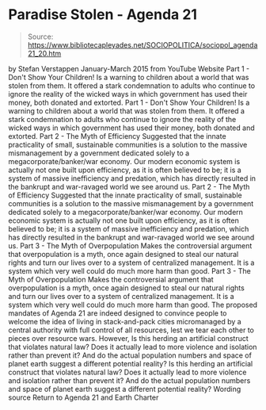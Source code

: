# Paradise Stolen - Agenda 21

> Source: https://www.bibliotecapleyades.net/SOCIOPOLITICA/sociopol_agenda21_20.htm

by Stefan Verstappen
January-March 2015 from YouTube Website
Part 1 - Don't Show Your Children! Is a warning to children about a world that was stolen from them. It offered a stark condemnation to adults who continue to ignore the reality of the wicked ways in which government has used their money, both donated and extorted.
Part 1 - Don't Show Your Children!
Is a warning to children about a world that was stolen from them.
It offered a stark condemnation to adults who continue to ignore the reality of the wicked ways in which government has used their money, both donated and extorted.
Part 2 - The Myth of Efficiency Suggested that the innate practicality of small, sustainable communities is a solution to the massive mismanagement by a government dedicated solely to a megacorporate/banker/war economy. Our modern economic system is actually not one built upon efficiency, as it is often believed to be; it is a system of massive inefficiency and predation, which has directly resulted in the bankrupt and war-ravaged world we see around us.
Part 2 - The Myth of Efficiency
Suggested that the innate practicality of small, sustainable communities is a solution to the massive mismanagement by a government dedicated solely to a megacorporate/banker/war economy.
Our modern economic system is actually not one built upon efficiency, as it is often believed to be; it is a system of massive inefficiency and predation, which has directly resulted in the bankrupt and war-ravaged world we see around us.
Part 3 - The Myth of Overpopulation Makes the controversial argument that overpopulation is a myth, once again designed to steal our natural rights and turn our lives over to a system of centralized management. It is a system which very well could do much more harm than good.
Part 3 - The Myth of Overpopulation
Makes the controversial argument that overpopulation is a myth, once again designed to steal our natural rights and turn our lives over to a system of centralized management.
It is a system which very well could do much more harm than good.
The proposed mandates of Agenda 21 are indeed designed to convince people to welcome the idea of living in stack-and-pack cities micromanaged by a central authority with full control of all resources, lest we tear each other to pieces over resource wars. However,
Is this herding an artificial construct that violates natural law? Does it actually lead to more violence and isolation rather than prevent it? And do the actual population numbers and space of planet earth suggest a different potential reality?
Is this herding an artificial construct that violates natural law?
Does it actually lead to more violence and isolation rather than prevent it?
And do the actual population numbers and space of planet earth suggest a different potential reality?
Wording source
Return to Agenda 21 and Earth Charter

